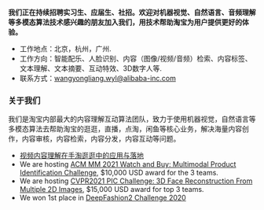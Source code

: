 
<strong>我们正在持续招聘实习生、应届生、社招。欢迎对机器视觉、自然语言、音频理解等多模态算法技术感兴趣的朋友加入我们，用技术帮助淘宝为用户提供更好的体验。</strong>
* 工作地点：北京，杭州，广州.
* 工作方向：智能配乐、人脸识别、内容（图像/视频/音频）检索、内容标签、文本理解、文本摘要、互动特效、3D数字人等.
* 联系方式：wangyongliang.wyl@alibaba-inc.com

### 关于我们

我们是淘宝内部最大的内容理解互动算法团队，致力于使用机器视觉，自然语言等多模态算法去帮助淘宝的逛逛，直播，点淘，闲鱼等核心业务，解决海量内容创作，内容审核，内容检索，内容分发，内容互动等问题。

* [视频内容理解在手淘逛逛中的应用与落地](https://mp.weixin.qq.com/s/2d-F8UdWBVG_g1y1DyIucg)
* We are hosting [ACM MM 2021 Watch and Buy: Multimodal Product Identification Challenge](https://tianchi.aliyun.com/competition/entrance/531893/introduction), $10,000 USD award for the 3 teams.
* We are hosting [CVPR2021 PIC Challenge: 3D Face Reconstruction From Multiple 2D Images](https://tianchi.aliyun.com/competition/entrance/531885/introduction), $15,000 USD award for top 3 teams.
* We won 1st place in [DeepFashion2 Challenge 2020](https://competitions.codalab.org/competitions/22967#results)
